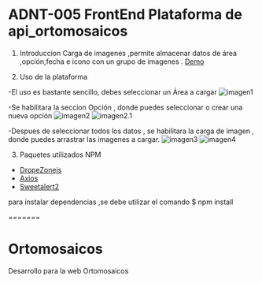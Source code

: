 # ADNT-005 FrontEnd  Plataforma de api_ortomosaicos

1. Introduccion
Carga de imagenes ,permite almacenar datos de área ,opción,fecha e icono con un grupo de imagenes .
[Demo](http://www.3.92.184.235/test_vue/?pr_id=9)

2. Uso de la plataforma

-El uso es bastante sencillo, debes seleccionar un Área a cargar 
![imagen1](https://i.ibb.co/1mFxtQj/iamgen3.png)

-Se habilitara la seccion Opción , donde puedes seleccionar o crear una nueva opción
![imagen2](https://i.ibb.co/ZzycZyj/imagen2.png)
![imagen2.1](https://i.ibb.co/xzQpNLp/imagen5.png)

-Despues de seleccionar todos los datos , se habilitara la carga de imagen , donde puedes arrastrar las imagenes a cargar.
![imagen3](https://i.ibb.co/C751f6m/imagen3.png)
![imagen4](https://i.ibb.co/gdg7HpR/imagen4.png)

3. Paquetes utilizados NPM
- [DropeZonejs](https://www.npmjs.com/package/dropzone)
- [Axios](https://www.npmjs.com/package/axios)
- [Sweetalert2](https://www.npmjs.com/package/sweetalert2)

para instalar dependencias ,se debe utilizar el comando 
 $ npm install

=======
# Ortomosaicos
Desarrollo para la web Ortomosaicos
